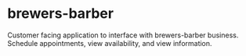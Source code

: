 # brewers-barber
Customer facing application to interface with brewers-barber business. Schedule appointments, view availability, and view information.
